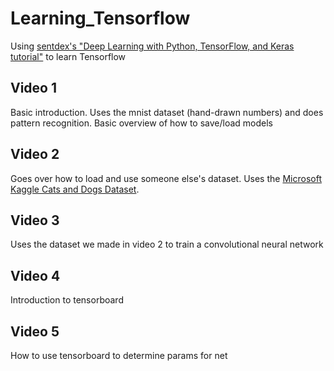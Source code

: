 # Learning_Tensorflow

Using [sentdex's "Deep Learning with Python, TensorFlow, and Keras tutorial"](https://www.youtube.com/playlist?list=PLQVvvaa0QuDfhTox0AjmQ6tvTgMBZBEXN) to learn Tensorflow

## Video 1

Basic introduction. Uses the mnist dataset (hand-drawn numbers) and does pattern recognition. Basic overview of how to save/load models

## Video 2

Goes over how to load and use someone else's dataset. Uses the [Microsoft Kaggle Cats and Dogs Dataset](https://www.microsoft.com/en-us/download/confirmation.aspx?id=54765).

## Video 3

Uses the dataset we made in video 2 to train a convolutional neural network

## Video 4

Introduction to tensorboard

## Video 5

How to use tensorboard to determine params for net
